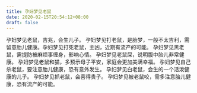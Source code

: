 ```yaml
---
title: 孕妇梦见老鼠
date: 2020-02-15T20:54:12+08:00
draft: false
---
```


孕妇梦见老鼠，吉兆，会生儿子。
孕妇梦见打老鼠，是胎梦，一般不太吉利，需留意胎儿健康。孕妇梦见打死老鼠，主凶，近期有流产的可能。
孕妇梦见黑老鼠，需提防被麻烦事缠身，影响心情。
孕妇梦见老鼠屎，说明腹中胎儿非常健康。
孕妇梦见老鼠和猫，多预示母子平安，家庭会更加美满幸福。
孕妇梦见自己杀老鼠，要注意胎儿健康，恐有意外发生。
孕妇梦见白老鼠，会生的一个活泼健康的儿子。
孕妇梦见抓老鼠，会喜得贵子。
孕妇梦见被老鼠咬，需多注意胎儿健康，恐有流产的可能。